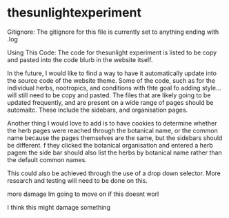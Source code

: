 # thesunlightexperiment

Gitignore:
The gitignore for this file is currently set to anything ending with .log


Using This Code:
The code for thesunlight experiment is listed to be copy and pasted into the code blurb in the website itself. 

In the future, I would like to find a way to have it automatically update into the source code of the website theme. Some of the code, such as for the individual herbs, nootropics, and conditions with thte goal fo adding style... will still need to be copy and pasted. The files that are likely going to be updated frequently, and are present on a wide range of pages should be automaitc. These include the sidebars, and organisation pages. 

Another thing I would love to add is to have cookies to determine whether the herb pages were reached through the botanical name, or the common name because the pages themselves are the same, but the sidebars should be different. f they clicked the botanical organisation and entered a herb pagem the side bar should also list the herbs by botanical name rather than the default common names. 

This could also be achieved through the use of a drop down selector. More research and testing will need to be done on this. 


more damage
Im going to move on if this doesnt worl

I think this might damage something